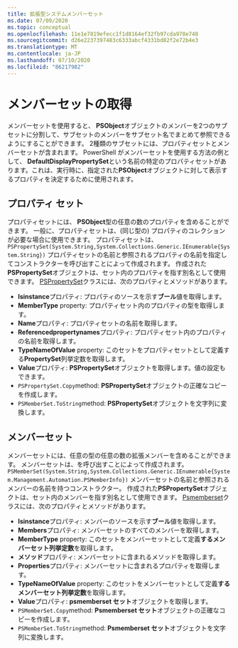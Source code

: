 ```yaml
---
title: 拡張型システムメンバーセット
ms.date: 07/09/2020
ms.topic: conceptual
ms.openlocfilehash: 11e1e7819efecc1f1d8164ef32fb97cda978e748
ms.sourcegitcommit: d26e2237397483c6333abcf4331bd82f2e72b4e3
ms.translationtype: MT
ms.contentlocale: ja-JP
ms.lasthandoff: 07/10/2020
ms.locfileid: "86217982"
---
```

# <a name="ets-member-sets"></a>メンバーセットの取得

メンバーセットを使用すると、 **PSObject**オブジェクトのメンバーを2つのサブセットに分割して、サブセットのメンバーをサブセット名でまとめて参照できるようにすることができます。 2種類のサブセットには、プロパティセットとメンバーセットが含まれます。 PowerShell がメンバーセットを使用する方法の例として、 **DefaultDisplayPropertySet**という名前の特定のプロパティセットがあります。これは、実行時に、指定された**PSObject**オブジェクトに対して表示するプロパティを決定するために使用されます。

## <a name="property-sets"></a>プロパティ セット

プロパティセットには、 **PSObject**型の任意の数のプロパティを含めることができます。 一般に、プロパティセットは、(同じ型の) プロパティのコレクションが必要な場合に使用できます。 プロパティセットは、 `PSPropertySet(System.String,System.Collections.Generic.IEnumerable{System.String})` プロパティセットの名前と参照されるプロパティの名前を指定してコンストラクターを呼び出すことによって作成されます。 作成された**PSPropertySet**オブジェクトは、セット内のプロパティを指す別名として使用できます。 [PSPropertySet](/dotnet/api/system.management.automation.pspropertyset)クラスには、次のプロパティとメソッドがあります。

- **Isinstance**プロパティ: プロパティのソースを示す**ブール**値を取得します。
- **MemberType** property: プロパティセット内のプロパティの型を取得します。
- **Name**プロパティ: プロパティセットの名前を取得します。
- **Referencedpropertynames**プロパティ: プロパティセット内のプロパティの名前を取得します。
- **TypeNameOfValue** property: このセットをプロパティセットとして定義する**PropertySet**列挙定数を取得します。
- **Value**プロパティ: **PSPropertySet**オブジェクトを取得します。値の設定もできます。
- `PSPropertySet.Copy`method: **PSPropertySet**オブジェクトの正確なコピーを作成します。
- `PSMemberSet.ToString`method: **PSPropertySet**オブジェクトを文字列に変換します。

## <a name="member-sets"></a>メンバーセット

メンバーセットには、任意の型の任意の数の拡張メンバーを含めることができます。 メンバーセットは、を呼び出すことによって作成されます。`PSMemberSet(System.String,System.Collections.Generic.IEnumerable{System.Management.Automation.PSMemberInfo})`
メンバーセットの名前と参照されるメンバーの名前を持つコンストラクター。 作成された**PSPropertySet**オブジェクトは、セット内のメンバーを指す別名として使用できます。 [Psmemberset](/dotnet/api/system.management.automation.psmemberset)クラスには、次のプロパティとメソッドがあります。

- **Isinstance**プロパティ: メンバーのソースを示す**ブール**値を取得します。
- **Members**プロパティ: メンバーセットのすべてのメンバーを取得します。
- **MemberType** property: このセットをメンバーセットとして定義**するメンバーセット列挙定数**を取得します。
- **メソッド**プロパティ: メンバーセットに含まれるメソッドを取得します。
- **Properties**プロパティ: メンバーセットに含まれるプロパティを取得します。
- **TypeNameOfValue** property: このセットをメンバーセットとして定義**するメンバーセット列挙定数**を取得します。
- **Value**プロパティ: **psmemberset セット**オブジェクトを取得します。
- `PSMemberSet.Copy`method: **Psmemberset セット**オブジェクトの正確なコピーを作成します。
- `PSMemberSet.ToString`method: **Psmemberset セット**オブジェクトを文字列に変換します。
